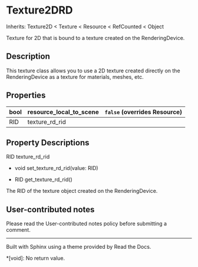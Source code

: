 # Texture2DRD

Inherits: Texture2D < Texture < Resource < RefCounted < Object

Texture for 2D that is bound to a texture created on the RenderingDevice.

## Description

This texture class allows you to use a 2D texture created directly on the
RenderingDevice as a texture for materials, meshes, etc.

## Properties

bool | resource_local_to_scene | `false` (overrides Resource)  
---|---|---  
RID | texture_rd_rid  
  
## Property Descriptions

RID texture_rd_rid

  * void set_texture_rd_rid(value: RID)

  * RID get_texture_rd_rid()

The RID of the texture object created on the RenderingDevice.

## User-contributed notes

Please read the User-contributed notes policy before submitting a comment.

* * *

Built with Sphinx using a theme provided by Read the Docs.

  *[void]: No return value.

